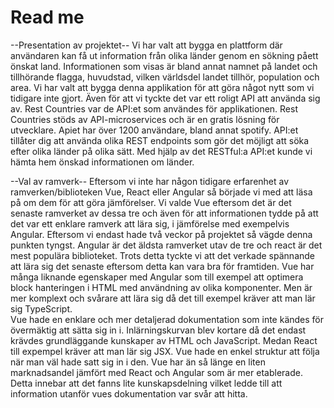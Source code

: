# Read me
--Presentation av projektet--
Vi har valt att bygga en plattform där användaren kan få ut information från olika länder genom en sökning påett önskat land. 
Informationen som visas är bland annat namnet på landet och tillhörande flagga, huvudstad, vilken världsdel landet tillhör, population och area.
Vi har valt att bygga denna applikation för att göra något nytt som vi tidigare inte gjort. Även för att vi tyckte det var ett roligt API att använda sig av. 
Rest Countries var de API:et som användes för applikationen. Rest Countries stöds av API-microservices och är en gratis lösning för utvecklare. Apiet har över 1200 användare, bland annat spotify. API:et tillåter dig att använda olika REST endpoints som gör det möjligt att söka efter olika länder på olika sätt. Med hjälp av det RESTful:a API:et kunde vi hämta hem önskad informationen om länder. 

--Val av ramverk--
Eftersom vi inte har någon tidigare erfarenhet av ramverken/biblioteken Vue, React eller Angular så började vi med att läsa på om dem för att göra jämförelser. 
Vi valde Vue eftersom det är det senaste ramverket av dessa tre och även för att informationen tydde på att det var ett enklare ramverk att lära sig, i jämförelse med exempelvis Angular. Eftersom vi endast hade två veckor på projektet så vägde denna punkten tyngst. 
Angular är det äldsta ramverket utav de tre och react är det mest populära biblioteket. Trots detta tyckte vi att det verkade spännande att lära sig det senaste eftersom detta kan vara bra för framtiden. 
Vue har många liknande egenskaper med Angular som till exempel att optimera block hanteringen i HTML med användning av olika komponenter. Men är mer komplext och svårare att lära sig då det till exempel kräver att man lär sig TypeScript.  
Vue hade en enklare och mer detaljerad dokumentation som inte kändes för övermäktig att sätta sig in i. Inlärningskurvan blev kortare då det endast krävdes grundläggande kunskaper av HTML och JavaScript. Medan React till expempel kräver att man lär sig JSX. 
Vue hade en enkel struktur att följa när man väl hade satt sig in i den. 
Vue har än så länge en liten marknadsandel jämfört med React och Angular som är mer etablerade. Detta innebar att det fanns lite kunskapsdelning vilket ledde till att information utanför vues dokumentation var svår att hitta. 

